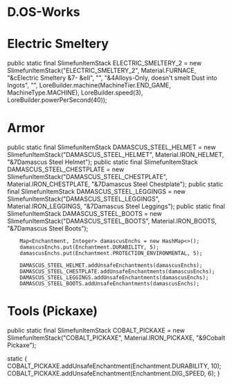 # D.OS-Works

# Electric Smeltery

public static final SlimefunItemStack ELECTRIC_SMELTERY_2 = new SlimefunItemStack("ELECTRIC_SMELTERY_2", Material.FURNACE, "&cElectric Smeltery &7- &eII", "", "&4Alloys-Only, doesn't smelt Dust into Ingots", "", LoreBuilder.machine(MachineTier.END_GAME, MachineType.MACHINE), LoreBuilder.speed(3), LoreBuilder.powerPerSecond(40));

# Armor

public static final SlimefunItemStack DAMASCUS_STEEL_HELMET = new SlimefunItemStack("DAMASCUS_STEEL_HELMET", Material.IRON_HELMET, "&7Damascus Steel Helmet");
    public static final SlimefunItemStack DAMASCUS_STEEL_CHESTPLATE = new SlimefunItemStack("DAMASCUS_STEEL_CHESTPLATE", Material.IRON_CHESTPLATE, "&7Damascus Steel Chestplate");
    public static final SlimefunItemStack DAMASCUS_STEEL_LEGGINGS = new SlimefunItemStack("DAMASCUS_STEEL_LEGGINGS", Material.IRON_LEGGINGS, "&7Damascus Steel Leggings");
    public static final SlimefunItemStack DAMASCUS_STEEL_BOOTS = new SlimefunItemStack("DAMASCUS_STEEL_BOOTS", Material.IRON_BOOTS, "&7Damascus Steel Boots");

        Map<Enchantment, Integer> damascusEnchs = new HashMap<>();
        damascusEnchs.put(Enchantment.DURABILITY, 5);
        damascusEnchs.put(Enchantment.PROTECTION_ENVIRONMENTAL, 5);

        DAMASCUS_STEEL_HELMET.addUnsafeEnchantments(damascusEnchs);
        DAMASCUS_STEEL_CHESTPLATE.addUnsafeEnchantments(damascusEnchs);
        DAMASCUS_STEEL_LEGGINGS.addUnsafeEnchantments(damascusEnchs);
        DAMASCUS_STEEL_BOOTS.addUnsafeEnchantments(damascusEnchs);

# Tools (Pickaxe)

public static final SlimefunItemStack COBALT_PICKAXE = new SlimefunItemStack("COBALT_PICKAXE", Material.IRON_PICKAXE, "&9Cobalt Pickaxe");

static {
        COBALT_PICKAXE.addUnsafeEnchantment(Enchantment.DURABILITY, 10);
        COBALT_PICKAXE.addUnsafeEnchantment(Enchantment.DIG_SPEED, 6);
    }

